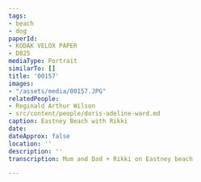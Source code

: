 ```yaml
---
tags:
- beach
- dog
paperId:
- KODAK VELOX PAPER
- D825
mediaType: Portrait
similarTo: []
title: '00157'
images:
- "/assets/media/00157.JPG"
relatedPeople:
- Reginald Arthur Wilson
- src/content/people/doris-adeline-ward.md
caption: Eastney Beach with Rikki
date: 
dateApprox: false
location: ''
description: ''
transcription: Mum and Dad + Rikki on Eastney beach

---
```

